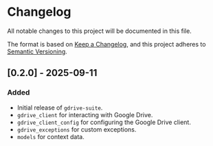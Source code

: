 # Changelog

All notable changes to this project will be documented in this file.

The format is based on [Keep a Changelog](https://keepachangelog.com/en/1.0.0/),
and this project adheres to [Semantic Versioning](https://semver.org/spec/v2.0.0.html).

## [0.2.0] - 2025-09-11

### Added

- Initial release of `gdrive-suite`.
- `gdrive_client` for interacting with Google Drive.
- `gdrive_client_config` for configuring the Google Drive client.
- `gdrive_exceptions` for custom exceptions.
- `models` for context data.
